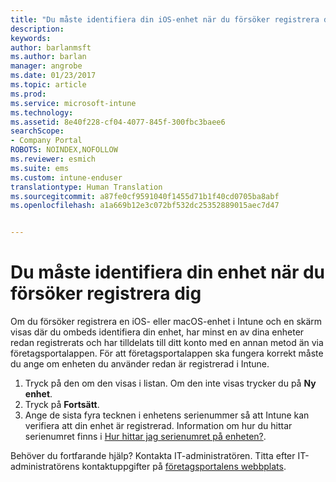 ```yaml
---
title: "Du måste identifiera din iOS-enhet när du försöker registrera dig | Microsoft Docs"
description: 
keywords: 
author: barlanmsft
ms.author: barlan
manager: angrobe
ms.date: 01/23/2017
ms.topic: article
ms.prod: 
ms.service: microsoft-intune
ms.technology: 
ms.assetid: 8e40f228-cf04-4077-845f-300fbc3baee6
searchScope:
- Company Portal
ROBOTS: NOINDEX,NOFOLLOW
ms.reviewer: esmich
ms.suite: ems
ms.custom: intune-enduser
translationtype: Human Translation
ms.sourcegitcommit: a87fe0cf9591040f1455d71b1f40cd0705ba8abf
ms.openlocfilehash: a1a669b12e3c072bf532dc25352889015aec7d47


---
```



# <a name="you-need-to-identify-your-device-when-youre-trying-to-enroll"></a>Du måste identifiera din enhet när du försöker registrera dig

Om du försöker registrera en iOS- eller macOS-enhet i Intune och en skärm visas där du ombeds identifiera din enhet, har minst en av dina enheter redan registrerats och har tilldelats till ditt konto med en annan metod än via företagsportalappen. För att företagsportalappen ska fungera korrekt måste du ange om enheten du använder redan är registrerad i Intune.

1. Tryck på den om den visas i listan. Om den inte visas trycker du på **Ny enhet**.
2. Tryck på **Fortsätt**.
3. Ange de sista fyra tecknen i enhetens serienummer så att Intune kan verifiera att din enhet är registrerad. Information om hur du hittar serienumret finns i [Hur hittar jag serienumret på enheten?](how-do-i-find-the-serial-number-on-my-device-ios.md).

Behöver du fortfarande hjälp? Kontakta IT-administratören. Titta efter IT-administratörens kontaktuppgifter på [företagsportalens webbplats](http://portal.manage.microsoft.com).



<!--HONumber=Jan17_HO4-->


